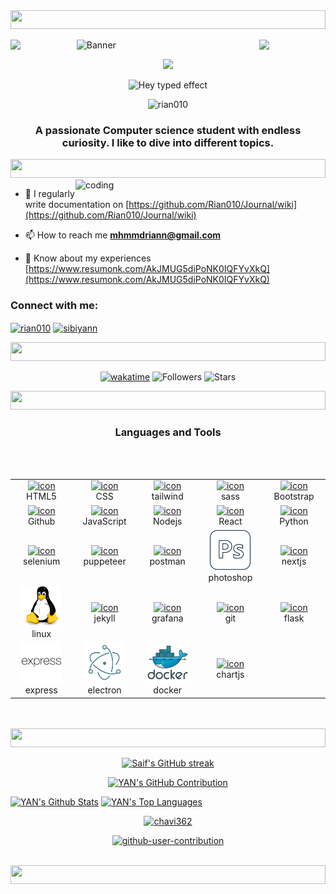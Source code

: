 <img src="https://i.imgur.com/dBaSKWF.gif" height="30" width="100%">

![Banner](https://github.com/Rian010/rian010/assets/89960876/306c9fb0-0a2f-47b3-95a0-b620407c8e8e)
<img align="left" src="https://user-images.githubusercontent.com/65187002/144930161-2f783401-8d27-4fdf-a2f7-cc0ba32f1f1f.gif" width="21%" style="display:inline;"><img align="right" src="https://user-images.githubusercontent.com/65187002/144930161-2f783401-8d27-4fdf-a2f7-cc0ba32f1f1f.gif" width="21%" style="display:inline;">


<p align="center">
  <a href="https://github.com/DenverCoder1/readme-typing-svg"><img src="https://readme-typing-svg.herokuapp.com?font=Time+New+Roman&color=cyan&size=25&center=true&vCenter=true&width=600&height=100&lines=Assalamualaikum..&hearts;++;Self-taught+Front-End+Developer,;Computer+Science+Student,;CTF+Newbie,;Active+Learner/Researcher,;Love+to+learn+new+stuffs..<3"></a>
</p>

<p align="center">
  <img src="https://readme-typing-svg.herokuapp.com?font=Poppins&weight=5&size=30&pause=1000&width=435&lines=Hey+there%2C+I'm+YAN's!+%F0%9F%91%8B" alt="Hey typed effect" />
</p>

<p align="center"> <img src="https://komarev.com/ghpvc/?username=rian010&label=Profile%20views&color=0e75b6&style=flat" alt="rian010" /> </p>

<h3 align="center">A passionate Computer science student with endless curiosity. I like to dive into different topics.</h3>

<img src="https://i.imgur.com/dBaSKWF.gif" height="30" width="100%">

<img align="right" alt="coding" width="400" src="https://github.com/Rian010/rian010/assets/89960876/88c1f6ef-16b0-4833-bc3e-e5e8106b425d">




- 📝 I regularly write documentation on [https://github.com/Rian010/Journal/wiki](https://github.com/Rian010/Journal/wiki)

- 📫 How to reach me **mhmmdriann@gmail.com**

- 📄 Know about my experiences [https://www.resumonk.com/AkJMUG5diPoNK0IQFYvXkQ](https://www.resumonk.com/AkJMUG5diPoNK0IQFYvXkQ)



<h3 align="left">Connect with me:</h3>
<p align="left">
<a href="https://linkedin.com/in/rian010" target="blank"><img align="center" src="https://raw.githubusercontent.com/rahuldkjain/github-profile-readme-generator/master/src/images/icons/Social/linked-in-alt.svg" alt="rian010" height="40" width="60" /></a>
<a href="https://instagram.com/sibiyann" target="blank"><img align="center" src="https://raw.githubusercontent.com/rahuldkjain/github-profile-readme-generator/master/src/images/icons/Social/instagram.svg" alt="sibiyann" height="40" width="60" /></a>
</p>

<img src="https://i.imgur.com/dBaSKWF.gif" height="30" width="100%">

<div align="center">

[![wakatime](https://wakatime.com/badge/user/018e1f19-a57f-4713-bda0-42a0eda307b2.svg)](https://wakatime.com/@018e1f19-a57f-4713-bda0-42a0eda307b2) ![Followers](https://img.shields.io/github/followers/rian010?label=Followers) ![Stars](https://img.shields.io/github/stars/rian010?label=Stars)



  
</div>
<!--START_SECTION:waka-->
<!--END_SECTION:waka-->

<img src="https://i.imgur.com/dBaSKWF.gif" height="30" width="100%">
<h3 align="center">Languages and Tools</h3>
<br><br>
</tr>
</tr></tr>
<table align="center">
      <td align="center" width="96">
      <a href="https://www.w3.org/html/">
        <img src="https://skillicons.dev/icons?i=html" alt="icon" width="65" height="65" />
      </a>
      <br>HTML5
      <td align="center" width="96">
      <a href="https://www.w3schools.com/css/">
        <img src="https://skillicons.dev/icons?i=css" alt="icon" width="65" height="65" />
      </a>
      <br>CSS
      <td align="center" width="96">
      <a href="https://tailwindcss.com/">
        <img src="https://www.vectorlogo.zone/logos/tailwindcss/tailwindcss-icon.svg" alt="icon" width="48" height="65" />
      </a>
      <br>tailwind
       <td align="center" width="96">
      <a href="https://sass-lang.com">
        <img src="https://techstack-generator.vercel.app/sass-icon.svg" alt="icon" width="65" height="65" />
      </a>
      <br>sass
      <td align="center" width="96">
      <a href="https://getbootstrap.com/">
        <img src="https://skillicons.dev/icons?i=bootstrap" alt="icon" width="65" height="65" />
      </a>
      <br>Bootstrap
  </tr>
    <tr>
               <td align="center" width="96">
      <a href="https://github.com/">
        <img src="https://techstack-generator.vercel.app/github-icon.svg" alt="icon" width="65" height="65" />
      </a>
      <br>Github
                   <td align="center" width="96">
      <a href="https://developer.mozilla.org/en-US/docs/Web/JavaScript">
        <img src="https://techstack-generator.vercel.app/js-icon.svg" alt="icon" width="65" height="65" />
      </a>
      <br>JavaScript
                           <td align="center" width="96">
      <a href="https://nodejs.org">
        <img src="https://skillicons.dev/icons?i=nodejs" alt="icon" width="65" height="65" />
      </a>
      <br>Nodejs
                                     <td align="center" width="96">
      <a href="https://reactjs.org/">
        <img src="https://techstack-generator.vercel.app/react-icon.svg" alt="icon" width="65" height="65" />
      </a>
      <br>React
     <td align="center" width="96">
      <a href="https://www.python.org">
        <img src="https://techstack-generator.vercel.app/python-icon.svg" alt="icon" width="65" height="65" />
      </a>
      <br>Python
  </tr>
  <tr>
            <td align="center" width="96">
      <a href="https://www.selenium.dev">
        <img src="https://raw.githubusercontent.com/detain/svg-logos/780f25886640cef088af994181646db2f6b1a3f8/svg/selenium-logo.svg" alt="icon" width="65" height="65" />
      </a>
      <br>selenium
                          <td align="center" width="96">
      <a href="https://github.com/puppeteer/puppeteer">
        <img src="https://www.vectorlogo.zone/logos/pptrdev/pptrdev-official.svg" alt="icon" width="65" height="65" />
      </a>
      <br>puppeteer
                          <td align="center" width="96">
      <a href="https://postman.com">
        <img src="https://www.vectorlogo.zone/logos/getpostman/getpostman-icon.svg" alt="icon" width="65" height="65" />
      </a>
      <br>postman
                                <td align="center" width="96">
      <a href="https://www.photoshop.com/en">
        <img src="https://raw.githubusercontent.com/devicons/devicon/master/icons/photoshop/photoshop-line.svg" alt="icon" width="65" height="65" />
      </a>
       <br>photoshop
                                  <td align="center" width="96">
            <a href="https://nextjs.org/">
        <img src="https://cdn.worldvectorlogo.com/logos/nextjs-2.svg" alt="icon" width="65" height="65" />
      </a>
      <br>nextjs
        </tr>
    <tr>
                                  <td align="center" width="96">
            <a href="https://www.linux.org/">
        <img src="https://raw.githubusercontent.com/devicons/devicon/master/icons/linux/linux-original.svg" alt="icon" width="65" height="65" />
      </a>
      <br>linux
                                        <td align="center" width="96">
            <a href="https://jekyllrb.com/">
        <img src="https://www.vectorlogo.zone/logos/jekyllrb/jekyllrb-icon.svg" alt="icon" width="65" height="65" />
      </a>
      <br>jekyll       
                                              <td align="center" width="96">
            <a href="https://grafana.com">
        <img src="https://www.vectorlogo.zone/logos/grafana/grafana-icon.svg" alt="icon" width="65" height="65" />
      </a>
      <br>grafana    
                                                    <td align="center" width="96">
            <a href="https://git-scm.com/">
        <img src="https://www.vectorlogo.zone/logos/git-scm/git-scm-icon.svg" alt="icon" width="65" height="65" />
      </a>
      <br>git    
                                                       <td align="center" width="96">
            <a href="https://flask.palletsprojects.com/">
        <img src="https://www.vectorlogo.zone/logos/pocoo_flask/pocoo_flask-icon.svg" alt="icon" width="65" height="65" />
      </a>
      <br>flask 
   
   </tr>
  <tr>
            <td align="center" width="96">
      <a href="https://expressjs.com">
        <img src="https://raw.githubusercontent.com/devicons/devicon/master/icons/express/express-original-wordmark.svg" alt="icon" width="65" height="65" />
      </a>
      <br>express
                  <td align="center" width="96">
      <a href="https://www.electronjs.org">
        <img src="https://raw.githubusercontent.com/devicons/devicon/master/icons/electron/electron-original.svg" alt="icon" width="65" height="65" />
      </a>
      <br>electron
                        <td align="center" width="96">
      <a href="https://www.docker.com/">
        <img src="https://raw.githubusercontent.com/devicons/devicon/master/icons/docker/docker-original-wordmark.svg" alt="icon" width="65" height="65" />
      </a>
      <br>docker
                              <td align="center" width="96">
      <a href="https://www.chartjs.org">
        <img src="https://www.chartjs.org/media/logo-title.svg" alt="icon" width="65" height="65" />
      </a>
      <br>chartjs



                                    
 </tr>
</table>
<br><br>
</tr>
</tr></tr>







<img src="https://i.imgur.com/dBaSKWF.gif" height="30" width="100%">


<p align="center">
  <a href="https://github.com/rian010">
    <img src="https://github-readme-streak-stats.herokuapp.com/?user=rian010&theme=radical&border=7F3FBF&background=0D1117" alt="Saif's GitHub streak"/>
  </a>
</p>

<p align="center">
  <a href="https://github.com/rian010">
    <img src="https://github-profile-summary-cards.vercel.app/api/cards/profile-details?username=rian010&theme=radical" alt="YAN's GitHub Contribution"/>
  </a>
</p>

<a> 
    <a href="https://github.com/rian010"><img alt="YAN's Github Stats" src="https://denvercoder1-github-readme-stats.vercel.app/api?username=rian010&show_icons=true&count_private=true&theme=react&border_color=7F3FBF&bg_color=0D1117&title_color=F85D7F&icon_color=F8D866" height="192px" width="49.5%"/></a>
  <a href="https://github.com/rian010"><img alt="YAN's Top Languages" src="https://denvercoder1-github-readme-stats.vercel.app/api/top-langs/?username=rian010&langs_count=8&layout=compact&theme=react&border_color=7F3FBF&bg_color=0D1117&title_color=F85D7F&icon_color=F8D866" height="192px" width="49.5%"/></a>
  
</a>

<p align="center"> <a href="https://github.com/ryo-ma/github-profile-trophy"><img src="https://github-profile-trophy.vercel.app/?username=rian010&theme=tokyonight" alt="chavi362"  /></a> </p>

<p align="center">
  <a href="https://github.com/rian010">
    <img src="https://github.com/Rian010/rian010/assets/89960876/eb333e83-31ed-4203-8e01-c012107ed59a" alt="github-user-contribution"/>
  </a>
</p>
<br>
<img src="https://i.imgur.com/dBaSKWF.gif" height="30" width="100%">
